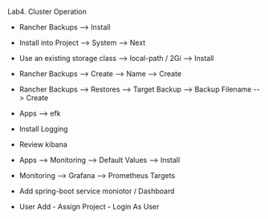 Lab4. Cluster Operation

- Rancher Backups --> Install
- Install into Project --> System --> Next
- Use an existing storage class --> local-path / 2Gi --> Install

- Rancher Backups --> Create --> Name --> Create
- Rancher Backups --> Restores --> Target Backup --> Backup Filename --> Create

- Apps --> efk
- Install Logging
- Review kibana

- Apps --> Monitoring --> Default Values --> Install
- Monitoring --> Grafana --> Prometheus Targets
- Add spring-boot service moniotor / Dashboard

- User Add - Assign Project - Login As User

